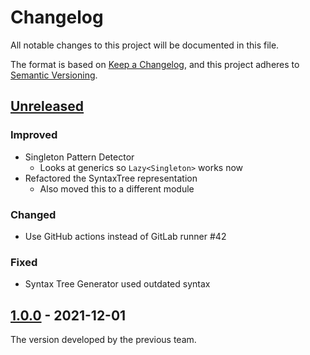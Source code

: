 # Changelog

All notable changes to this project will be documented in this file.

The format is based on [Keep a Changelog](https://keepachangelog.com/en/1.0.0/), and this project adheres
to [Semantic Versioning](https://semver.org/spec/v2.0.0.html).

## [Unreleased]

### Improved

- Singleton Pattern Detector
    - Looks at generics so `Lazy<Singleton>` works now
- Refactored the SyntaxTree representation
    - Also moved this to a different module

### Changed

- Use GitHub actions instead of GitLab runner #42

### Fixed

- Syntax Tree Generator used outdated syntax

## [1.0.0] - 2021-12-01

The version developed by the previous team.

[Unreleased]: https://github.com/super-idesign/designpatternrecognizer/compare/v1.0.0...HEAD

[1.0.0]: https://github.com/super-idesign/designpatternrecognizer/releases/tag/v1.0.0
